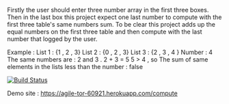 Firstly the user should enter three number array in the first three boxes.
Then in the last box this project expect one last number to compute with the first three table's same numbers sum.
To be clear this project adds up the equal numbers on the first three table and then compute with the last number that logged by the user. 

Example :
List 1 : {1 , 2 , 3}
List 2 : {0 , 2 , 3}
List 3 : {2 , 3 , 4 }
Number : 4
The same numbers are : 2 and 3 . 2 + 3 = 5 5 > 4 , so The sum of same elements in the lists less than the number : false

[![Build Status](https://app.travis-ci.com/ezgiyazici/First-CI-CD-Project.svg?branch=main)](https://app.travis-ci.com/ezgiyazici/First-CI-CD-Project)

Demo site : https://agile-tor-60921.herokuapp.com/compute

